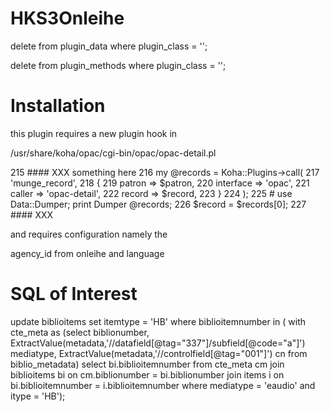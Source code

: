 # HKS3Onleihe

delete from plugin_data where plugin_class  = '<class name>';

delete from plugin_methods where plugin_class  = '<class name>';

# Installation

this plugin requires a new plugin hook in

/usr/share/koha/opac/cgi-bin/opac/opac-detail.pl

 215     #### XXX something here
 216     my @records = Koha::Plugins->call(
 217         'munge_record',
 218         {
 219             patron      => $patron,
 220             interface   => 'opac',
 221             caller      => 'opac-detail',
 222             record      => $record,
 223         }
 224     );
 225     # use Data::Dumper; print Dumper \@records;
 226     $record = $records[0];
 227     #### XXX

and requires configuration namely the

agency_id from onleihe and language

# SQL of Interest

update biblioitems set itemtype = 'HB' where
biblioitemnumber in (
with cte_meta as  (select
biblionumber,
ExtractValue(metadata,'//datafield[@tag="337"]/subfield[@code="a"]') mediatype,             ExtractValue(metadata,'//controlfield[@tag="001"]') cn
from biblio_metadata)
select bi.biblioitemnumber
from cte_meta cm join biblioitems bi
on  cm.biblionumber = bi.biblionumber
join items i
on bi.biblioitemnumber = i.biblioitemnumber
where
mediatype = 'eaudio'
and itype = 'HB');

